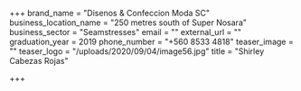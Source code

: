 +++
brand_name = "Disenos & Confeccion Moda SC"
business_location_name = "250 metres south of Super Nosara"
business_sector = "Seamstresses"
email = ""
external_url = ""
graduation_year = 2019
phone_number = "+560 8533 4818"
teaser_image = ""
teaser_logo = "/uploads/2020/09/04/image56.jpg"
title = "Shirley Cabezas Rojas"

+++
